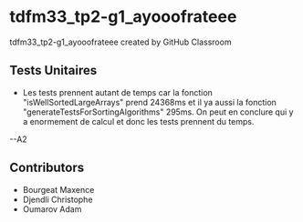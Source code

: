 # tdfm33_tp2-g1_ayooofrateee
tdfm33_tp2-g1_ayooofrateee created by GitHub Classroom

## Tests Unitaires


- Les tests prennent autant de temps car la fonction "isWellSortedLargeArrays" prend 24368ms et il ya aussi la fonction "generateTestsForSortingAlgorithms" 295ms.
On peut en conclure qui y a enormement de calcul et donc les tests prennent du temps.

--A2




## Contributors
- Bourgeat Maxence
- Djendli Christophe
- Oumarov Adam

